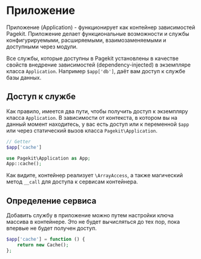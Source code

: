# Приложение

<p class="uk-article-lead">Приложение (Application) - функционирует как контейнер зависимостей Pagekit. Приложение делает функциональные возможности и службы конфигурируемыми, расширяемыми, взаимозаменяемыми и доступными через модули.</p>

Все службы, которые доступны в Pagekit установлены в качестве свойств внедрение зависимостей (dependency-injected) в экземпляре класса `Application`. Например `$app['db']`, даёт вам доступ к службе базы данных.

## Доступ к службе

Как правило, имеется два пути, чтобы получить доступ к экземпляру класса `Application`. В зависимости от контекста, в котором вы на данный момент находитесь, у вас есть доступ или к переменной `$app` или через статический вызов класса `Pagekit\Application`.

```php
// Getter
$app['cache']

use Pagekit\Application as App;
App::cache();
```

Как видите, контейнер реализует `\ArrayAccess`, а также магический метод `__call` для доступа к сервисам контейнера.

## Определение сервиса

Добавить службу в приложение можно путем настройки ключа массива в контейнере. Это не будет вычисляться до тех пор, пока впервые не будет получен доступ.

```php
$app['cache'] = function () {
    return new Cache();
};
```